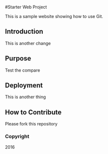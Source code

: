 #Starter Web Project

This is a sample website showing how to use Git.

## Introduction

This is another change

## Purpose

Test the compare

## Deployment

This is another thing

## How to Contribute

Please fork this repository

### Copyright
2016